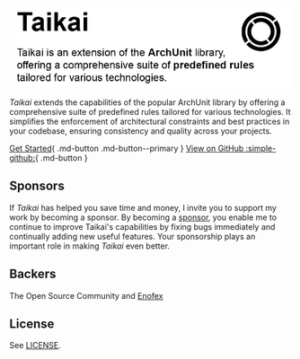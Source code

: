 #

<img src="assets/images/taikai-header.png" alt="Taikai logo" width="1024"/>

*Taikai* extends the capabilities of the popular ArchUnit library by offering a comprehensive suite of predefined rules tailored for various technologies. It simplifies the enforcement of architectural constraints and best practices in your codebase, ensuring consistency and quality across your projects.

[Get Started](./documentation){ .md-button .md-button--primary }
[View on GitHub :simple-github:](https://github.com/enofex/taikai){ .md-button }

## Sponsors

If *Taikai* has helped you save time and money, I invite you to support my work by becoming a
sponsor.
By becoming a [sponsor](https://github.com/sponsors/mnhock), you enable me to continue to improve
Taikai's capabilities by fixing bugs immediately and continually adding new useful features. Your
sponsorship plays an important role in making *Taikai* even better.

## Backers

The Open Source Community and [Enofex](https://enofex.com) 

## License

See [LICENSE](https://github.com/enofex/taikai/blob/main/LICENSE).
